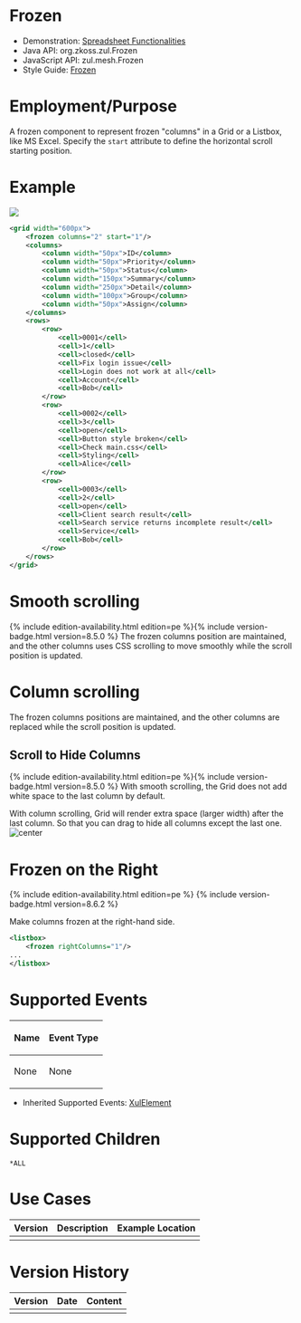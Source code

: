 

# Frozen

- Demonstration: [Spreadsheet
  Functionalities](http://www.zkoss.org/zkdemo/grid/spreadsheet_functionalities)
- Java API: <javadoc>org.zkoss.zul.Frozen</javadoc>
- JavaScript API: <javadoc directory="jsdoc">zul.mesh.Frozen</javadoc>
- Style Guide: [
  Frozen](ZK_Style_Guide/XUL_Component_Specification/Frozen)

# Employment/Purpose

A frozen component to represent frozen "columns" in a Grid or a Listbox,
like MS Excel. Specify the `start` attribute to define the horizontal
scroll starting position.

# Example

![](_ZKComRef_Frozen_Example.png)

``` xml
<grid width="600px">
    <frozen columns="2" start="1"/>
    <columns>
        <column width="50px">ID</column>
        <column width="50px">Priority</column>
        <column width="50px">Status</column>
        <column width="150px">Summary</column>
        <column width="250px">Detail</column>
        <column width="100px">Group</column>
        <column width="50px">Assign</column>
    </columns>
    <rows>
        <row>
            <cell>0001</cell>
            <cell>1</cell>
            <cell>closed</cell>
            <cell>Fix login issue</cell>
            <cell>Login does not work at all</cell>
            <cell>Account</cell>
            <cell>Bob</cell>
        </row>
        <row>
            <cell>0002</cell>
            <cell>3</cell>
            <cell>open</cell>
            <cell>Button style broken</cell>
            <cell>Check main.css</cell>
            <cell>Styling</cell>
            <cell>Alice</cell>
        </row>
        <row>
            <cell>0003</cell>
            <cell>2</cell>
            <cell>open</cell>
            <cell>Client search result</cell>
            <cell>Search service returns incomplete result</cell>
            <cell>Service</cell>
            <cell>Bob</cell>
        </row>
    </rows>
</grid>
```

# Smooth scrolling

{% include edition-availability.html edition=pe %}{% include version-badge.html version=8.5.0 %} The frozen columns
position are maintained, and the other columns uses CSS scrolling to
move smoothly while the scroll position is updated.

# Column scrolling

 The frozen columns positions are maintained, and
the other columns are replaced while the scroll position is updated.

## Scroll to Hide Columns

{% include edition-availability.html edition=pe %}{% include version-badge.html version=8.5.0 %} With smooth
scrolling, the Grid does not add white space to the last column by
default.

 With column scrolling, Grid will render extra space
(larger width) after the last column. So that you can drag to hide all
columns except the last one. ![ center](hide-columns.png " center")

# Frozen on the Right

{% include edition-availability.html edition=pe %} {% include version-badge.html version=8.6.2 %}

Make columns frozen at the right-hand side.

``` xml
<listbox>
    <frozen rightColumns="1"/>
...
</listbox>
```

# Supported Events

<table>
<thead>
<tr class="header">
<th><center>
<p>Name</p>
</center></th>
<th><center>
<p>Event Type</p>
</center></th>
</tr>
</thead>
<tbody>
<tr class="odd">
<td><p>None</p></td>
<td><p>None</p></td>
</tr>
</tbody>
</table>

- Inherited Supported Events: [
  XulElement](ZK_Component_Reference/Base_Components/XulElement#Supported_Events)

# Supported Children

`*ALL`

# Use Cases

| Version | Description | Example Location |
|---------|-------------|------------------|
|         |             |                  |

# Version History



| Version | Date | Content |
|---------|------|---------|
|         |      |         |


